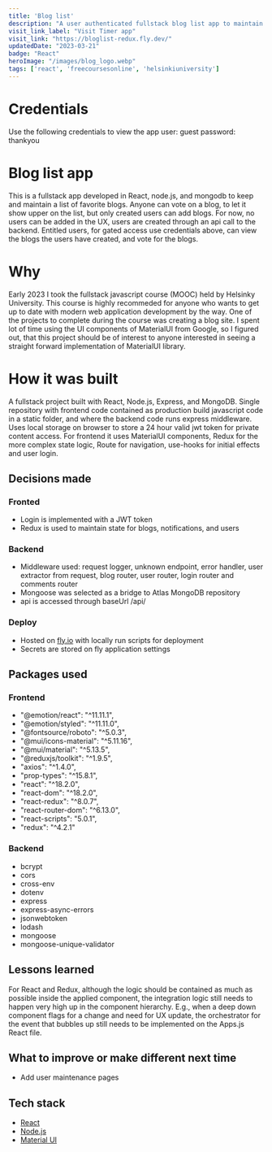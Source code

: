 ```yaml
---
title: 'Blog list'
description: "A user authenticated fullstack blog list app to maintain and like blogs."
visit_link_label: "Visit Timer app"
visit_link: "https://bloglist-redux.fly.dev/"
updatedDate: "2023-03-21"
badge: "React"
heroImage: "/images/blog_logo.webp"
tags: ['react', 'freecoursesonline', 'helsinkiuniversity']
---
```

# Credentials
Use the following credentials to view the app
    user: guest
    password: thankyou

# Blog list app
This is a fullstack app developed in React, node.js, and mongodb to keep and maintain a list of favorite blogs. Anyone can vote on a blog, to let it show upper on the list, but only created users can add blogs. For now, no users can be added in the UX, users are created through an api call to the backend. Entitled users, for gated access use credentials above, can view the blogs the users have created, and vote for the blogs.

# Why
Early 2023 I took the fullstack javascript course (MOOC) held by Helsinky University. This course is highly recommeded for anyone who wants to get up to date with modern web application development by the way. One of the projects to complete during the course was creating a blog site. I spent lot of time using the UI components of MaterialUI from Google, so I figured out, that this project should be of interest to anyone interested in seeing a straight forward implementation of MaterialUI library.

# How it was built
A fullstack project built with React, Node.js, Express, and MongoDB. Single repository with frontend code contained as production build javascript code in a static folder, and where the backend code runs express middleware. Uses local storage on browser to store a 24 hour valid jwt token for private content access. For frontend it uses MaterialUI components, Redux for the more complex state logic, Route for navigation, use-hooks for initial effects and user login.

## Decisions made
### Fronted
- Login is implemented with a JWT token
- Redux is used to maintain state for blogs, notifications, and users
### Backend
- Middleware used: request logger, unknown endpoint, error handler, user extractor from request, blog router, user router, login router and comments router
- Mongoose was selected as a bridge to Atlas MongoDB repository
- api is accessed through baseUrl /api/<entity>
### Deploy
- Hosted on [fly.io](https://fly.io) with locally run scripts for deployment
- Secrets are stored on fly application settings

## Packages used
### Frontend
- "@emotion/react": "^11.11.1",
- "@emotion/styled": "^11.11.0",
- "@fontsource/roboto": "^5.0.3",
- "@mui/icons-material": "^5.11.16",
- "@mui/material": "^5.13.5",
- "@reduxjs/toolkit": "^1.9.5",
- "axios": "^1.4.0",
- "prop-types": "^15.8.1",
- "react": "^18.2.0",
- "react-dom": "^18.2.0",
- "react-redux": "^8.0.7",
- "react-router-dom": "^6.13.0",
- "react-scripts": "5.0.1",
- "redux": "^4.2.1"
### Backend
- bcrypt
- cors
- cross-env
- dotenv
- express
- express-async-errors
- jsonwebtoken
- lodash
- mongoose
- mongoose-unique-validator

## Lessons learned
For React and Redux, although the logic should be contained as much as possible inside the applied component, the integration logic still needs to happen very high up in the component hierarchy. E.g., when a deep down component flags for a change and need for UX update, the orchestrator for the event that bubbles up still needs to be implemented on the Apps.js React file.

## What to improve or make different next time
- Add user maintenance pages

## Tech stack
- [React](https://react.com)
- [Node.js](https://nodejs.org/en)
- [Material UI](https://mui.com/)